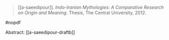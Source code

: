 > [[a-saeedipour]]. *Indo-Iranian Mythologies: A Comparative Research on Origin and Meaning*. Thesis, The Central University, 2012.

#nopdf 

Abstract: [[a-saeedipour-draftb]]